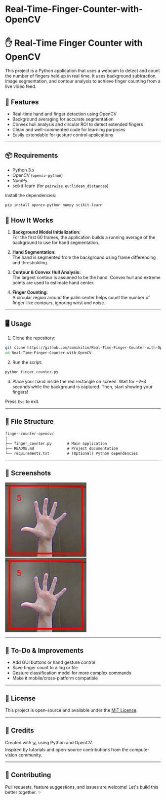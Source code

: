 # Real-Time-Finger-Counter-with-OpenCV


# ✋ Real-Time Finger Counter with OpenCV

This project is a Python application that uses a webcam to detect and count the number of fingers held up in real time. It uses background subtraction, image segmentation, and contour analysis to achieve finger counting from a live video feed.

## 🧠 Features

- Real-time hand and finger detection using OpenCV
- Background averaging for accurate segmentation
- Convex hull analysis and circular ROI to detect extended fingers
- Clean and well-commented code for learning purposes
- Easily extendable for gesture control applications

---

## 📦 Requirements

- Python 3.x
- OpenCV (`opencv-python`)
- NumPy
- scikit-learn (for `pairwise.euclidean_distances`)

Install the dependencies:

```bash
pip install opencv-python numpy scikit-learn
```


## 🚀 How It Works

1. **Background Model Initialization:**  
   For the first 60 frames, the application builds a running average of the background to use for hand segmentation.

2. **Hand Segmentation:**  
   The hand is segmented from the background using frame differencing and thresholding.

3. **Contour & Convex Hull Analysis:**  
   The largest contour is assumed to be the hand. Convex hull and extreme points are used to estimate hand center.

4. **Finger Counting:**  
   A circular region around the palm center helps count the number of finger-like contours, ignoring wrist and noise.

---

## 🖥️ Usage

1. Clone the repository:

```bash
git clone https://github.com/smnikitin/Real-Time-Finger-Counter-with-OpenCV.git
cd Real-Time-Finger-Counter-with-OpenCV
```

2. Run the script:

```bash
python finger_counter.py
```

3. Place your hand inside the red rectangle on screen. Wait for ~2–3 seconds while the background is captured. Then, start showing your fingers!

Press `Esc` to exit.

---

## 📁 File Structure

```
finger-counter-opencv/
│
├── finger_counter.py       # Main application
├── README.md               # Project documentation
└── requirements.txt        # (Optional) Python dependencies
```

---

## 📸 Screenshots

![test1](https://github.com/smnikitin/Real-Time-Finger-Counter-with-OpenCV/blob/main/img/test1.JPG) ![test1](https://github.com/smnikitin/Real-Time-Finger-Counter-with-OpenCV/blob/main/img/test1.JPG) 

<!-- Add your screenshots or demo GIF here -->
<!-- Example: -->
<!-- ![Demo](demo.gif) -->

---

## 🔧 To-Do & Improvements

- Add GUI buttons or hand gesture control
- Save finger count to a log or file
- Gesture classification model for more complex commands
- Make it mobile/cross-platform compatible

---

## 📜 License

This project is open-source and available under the [MIT License](LICENSE).

---

## 🙌 Credits

Created with 💻 using Python and OpenCV.  
Inspired by tutorials and open-source contributions from the computer vision community.

---

## 🤝 Contributing

Pull requests, feature suggestions, and issues are welcome! Let's build this better together. ✨
